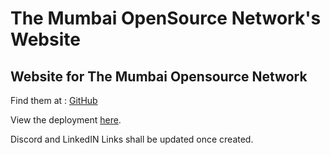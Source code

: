 # The Mumbai OpenSource Network's Website

## Website for The Mumbai Opensource Network
Find them at : [GitHub](https://github.com/The-Mumbai-Opensource-Network)

View the deployment [here](https://the-mumbai-opensource-network.github.io/TMON-Website/).

Discord and LinkedIN Links shall be updated once created.
